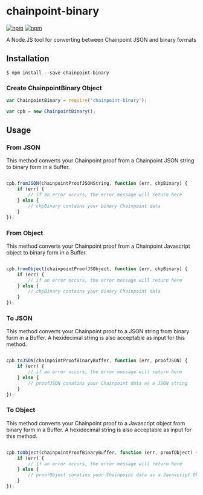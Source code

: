 # chainpoint-binary

[![npm](https://img.shields.io/npm/l/chainpoint-binary.svg)](https://www.npmjs.com/package/chainpoint-binary)
[![npm](https://img.shields.io/npm/v/chainpoint-binary.svg)](https://www.npmjs.com/package/chainpoint-binary)

A Node.JS tool for converting between Chainpoint JSON and binary formats

## Installation

```
$ npm install --save chainpoint-binary
```

### Create ChainpointBinary Object

```js
var ChainpointBinary = require('chainpoint-binary');

var cpb = new ChainpointBinary();
```

## Usage

### From JSON

This method converts your Chainpoint proof from a Chainpoint JSON string to binary form in a Buffer.

```js

cpb.fromJSON(chainpointProofJSONString, function (err, chpBinary) {
    if (err) {
        // if an error occurs, the error message will return here
    } else {
        // chpBinary contains your binary Chainpoint data
    }
});
```

### From Object

This method converts your Chainpoint proof from a Chainpoint Javascript object to binary form in a Buffer.

```js

cpb.fromObject(chainpointProofJSObject, function (err, chpBinary) {
    if (err) {
        // if an error occurs, the error message will return here
    } else {
        // chpBinary contains your binary Chainpoint data
    }
});
```

### To JSON

This method converts your Chainpoint proof to a JSON string from binary form in a Buffer. A hexidecimal string is also acceptable as input for this method.

```js

cpb.toJSON(chainpointProofBinaryBuffer, function (err, proofJSON) {
    if (err) {
        // if an error occurs, the error message will return here
    } else {
        // proofJSON conatins your Chainpoint data as a JSON string
    }
});
```

### To Object

This method converts your Chainpoint proof to a Javascript object from binary form in a Buffer. A hexidecimal string is also acceptable as input for this method.

```js

cpb.toObject(chainpointProofBinaryBuffer, function (err, proofObject) {
    if (err) {
        // if an error occurs, the error message will return here
    } else {
        // proofObject conatins your Chainpoint data as a Javascript Object
    }
});
```

